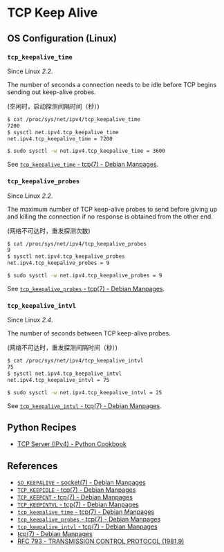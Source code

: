 # TCP Keep Alive

## OS Configuration (Linux)

### `tcp_keepalive_time`

Since Linux *2.2*.

The number of seconds a connection needs to be idle before TCP begins sending out keep-alive probes.

(空闲时，启动探测间隔时间（秒）)

```bash
$ cat /proc/sys/net/ipv4/tcp_keepalive_time
7200
$ sysctl net.ipv4.tcp_keepalive_time
net.ipv4.tcp_keepalive_time = 7200

$ sudo sysctl -w net.ipv4.tcp_keepalive_time = 3600
```

See [`tcp_keepalive_time` - tcp(7) - Debian Manpages](https://manpages.debian.org/bookworm/manpages/tcp.7.en.html#tcp_keepalive_time).

### `tcp_keepalive_probes`

Since Linux *2.2*.

The maximum number of TCP keep-alive probes to send before giving up and killing the connection
if no response is obtained from the other end.

(网络不可达时，重发探测次数)

```bash
$ cat /proc/sys/net/ipv4/tcp_keepalive_probes
9
$ sysctl net.ipv4.tcp_keepalive_probes
net.ipv4.tcp_keepalive_probes = 9

$ sudo sysctl -w net.ipv4.tcp_keepalive_probes = 9
```

See [`tcp_keepalive_probes` - tcp(7) - Debian Manpages](https://manpages.debian.org/bookworm/manpages/tcp.7.en.html#tcp_keepalive_probes).

### `tcp_keepalive_intvl`

Since Linux *2.4*.

The number of seconds between TCP keep-alive probes.

(网络不可达时，重发探测间隔时间（秒）)

```bash
$ cat /proc/sys/net/ipv4/tcp_keepalive_intvl
75
$ sysctl net.ipv4.tcp_keepalive_intvl
net.ipv4.tcp_keepalive_intvl = 75

$ sudo sysctl -w net.ipv4.tcp_keepalive_intvl = 25
```

See [`tcp_keepalive_intvl` - tcp(7) - Debian Manpages](https://manpages.debian.org/bookworm/manpages/tcp.7.en.html#tcp_keepalive_intvl).

## Python Recipes

- [TCP Server (IPv4) - Python Cookbook](https://leven-cn.github.io/python-cookbook/cookbook/core/net/tcp_server_ipv4)

## References

- [`SO_KEEPALIVE` - socket(7) - Debian Manpages](https://manpages.debian.org/bookworm/manpages/socket.7.en.html#SO_KEEPALIVE)
- [`TCP_KEEPIDLE` -  tcp(7) - Debian Manpages](https://manpages.debian.org/bookworm/manpages/tcp.7.en.html#TCP_KEEPIDLE)
- [`TCP_KEEPCNT` - tcp(7) - Debian Manpages](https://manpages.debian.org/bookworm/manpages/tcp.7.en.html#TCP_KEEPCNT)
- [`TCP_KEEPINTVL` - tcp(7) - Debian Manpages](https://manpages.debian.org/bookworm/manpages/tcp.7.en.html#TCP_KEEPINTVL)
- [`tcp_keepalive_time` - tcp(7) - Debian Manpages](https://manpages.debian.org/bookworm/manpages/tcp.7.en.html#tcp_keepalive_time)
- [`tcp_keepalive_probes` - tcp(7) - Debian Manpages](https://manpages.debian.org/bookworm/manpages/tcp.7.en.html#tcp_keepalive_probes)
- [`tcp_keepalive_intvl` - tcp(7) - Debian Manpages](https://manpages.debian.org/bookworm/manpages/tcp.7.en.html#tcp_keepalive_intvl)
- [tcp(7) - Debian Manpages](https://manpages.debian.org/bookworm/manpages/tcp.7.en.html)
- [RFC 793 - TRANSMISSION CONTROL PROTOCOL (1981.9)](https://www.rfc-editor.org/rfc/rfc793)
